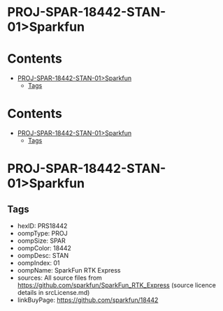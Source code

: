 
PROJ-SPAR-18442-STAN-01>Sparkfun
================================

Contents
========

* [PROJ-SPAR-18442-STAN-01>Sparkfun](#proj-spar-18442-stan-01sparkfun)
	* [Tags](#tags)

Contents
========

* [PROJ-SPAR-18442-STAN-01>Sparkfun](#proj-spar-18442-stan-01sparkfun)
	* [Tags](#tags)

# PROJ-SPAR-18442-STAN-01>Sparkfun

## Tags

- hexID: PRS18442
- oompType: PROJ
- oompSize: SPAR
- oompColor: 18442
- oompDesc: STAN
- oompIndex: 01
- oompName: SparkFun RTK Express
- sources: All source files from https://github.com/sparkfun/SparkFun_RTK_Express (source licence details in srcLicense.md)
- linkBuyPage: https://github.com/sparkfun/18442
